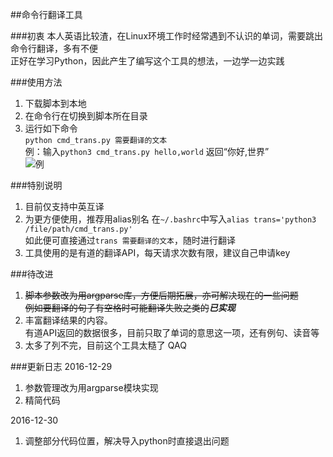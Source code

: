 ##命令行翻译工具
  
  
###初衷
本人英语比较渣，在Linux环境工作时经常遇到不认识的单词，需要跳出命令行翻译，多有不便  
正好在学习Python，因此产生了编写这个工具的想法，一边学一边实践
  
###使用方法
1. 下载脚本到本地
2. 在命令行在切换到脚本所在目录
3. 运行如下命令  
<code>python cmd_trans.py 需要翻译的文本</code>  
例：输入<code>python3 cmd_trans.py hello,world</code>
返回“你好,世界”  
![例](http://ww3.sinaimg.cn/large/6f60f690gw1fb6uwngrxmj205800ut8l.jpg)
  
###特别说明
1. 目前仅支持中英互译
2. 为更方便使用，推荐用alias别名
在<code>~/.bashrc</code>中写入<code>alias trans='python3 /file/path/cmd_trans.py'</code>  
如此便可直接通过<code>trans 需要翻译的文本</code>，随时进行翻译
3. 工具使用的是有道的翻译API，每天请求次数有限，建议自己申请key
  
###待改进
1. <del>脚本参数改为用argparse库，方便后期拓展，亦可解决现在的一些问题  
例如要翻译的句子有空格时可能翻译失败之类的</del>***已实现***
2. 丰富翻译结果的内容。  
有道API返回的数据很多，目前只取了单词的意思这一项，还有例句、读音等
3. 太多了列不完，目前这个工具太糙了 QAQ

###更新日志
2016-12-29  
1. 参数管理改为用argparse模块实现  
2. 精简代码  

2016-12-30  
1. 调整部分代码位置，解决导入python时直接退出问题

